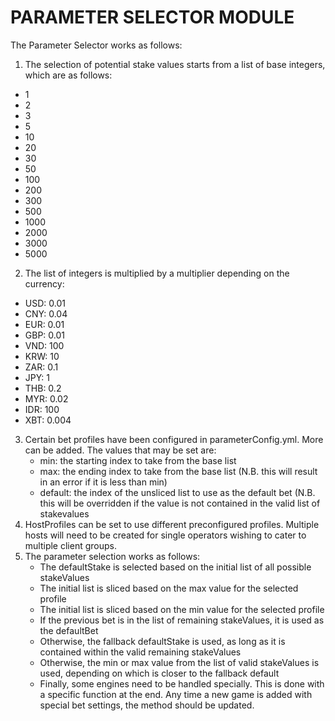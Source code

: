 PARAMETER SELECTOR MODULE
=========================

The Parameter Selector works as follows:

1. The selection of potential stake values starts from a list of base integers, which are as follows:
  - 1
  - 2
  - 3
  - 5
  - 10
  - 20
  - 30
  - 50
  - 100
  - 200
  - 300
  - 500
  - 1000
  - 2000
  - 3000
  - 5000
2. The list of integers is multiplied by a multiplier depending on the currency:
  - USD: 0.01
  - CNY: 0.04
  - EUR: 0.01
  - GBP: 0.01
  - VND: 100
  - KRW: 10
  - ZAR: 0.1
  - JPY: 1
  - THB: 0.2
  - MYR: 0.02
  - IDR: 100
  - XBT: 0.004
3. Certain bet profiles have been configured in parameterConfig.yml. More can be added. The values that may be set are:
	- min: the starting index to take from the base list
	- max: the ending index to take from the base list (N.B. this will result in an error if it is less than min)
	- default: the index of the unsliced list to use as the default bet (N.B. this will be overridden if the value is not contained in the valid list of stakevalues
4. HostProfiles can be set to use different preconfigured profiles. Multiple hosts will need to be created for single operators wishing to cater to multiple client groups.
5. The parameter selection works as follows:
	- The defaultStake is selected based on the initial list of all possible stakeValues
	- The initial list is sliced based on the max value for the selected profile
	- The initial list is sliced based on the min value for the selected profile
	- If the previous bet is in the list of remaining stakeValues, it is used as the defaultBet
	- Otherwise, the fallback defaultStake is used, as long as it is contained within the valid remaining stakeValues
	- Otherwise, the min or max value from the list of valid stakeValues is used, depending on which is closer to the fallback default
	- Finally, some engines need to be handled specially. This is done with a specific function at the end. Any time a new game is added with special bet settings, the method should be updated.

